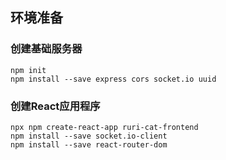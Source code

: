 ## 环境准备

### 创建基础服务器

```shell
npm init
npm install --save express cors socket.io uuid
```

### 创建React应用程序

```shell
npx npm create-react-app ruri-cat-frontend
npm install --save socket.io-client
npm install --save react-router-dom
```


